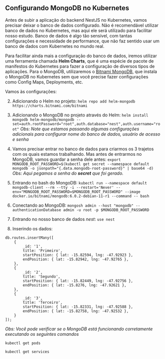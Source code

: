 ## Configurando MongoDB no Kubernetes

Antes de subir a aplicação do backend NestJS no Kubernetes, vamos precisar deixar o banco de dados configurado. Não é recomendável utilizar banco de dados no Kubernetes, mas aqui ele será utilizado para facilitar nosso estudo. Banco de dados é algo tão sensível, com tantas configurações e necessidade de performance, que não faz sentido usar um banco de dados com Kubernetes no mundo real.

Para facilitar ainda mais a configuração do banco de dados, iremos utilizar uma ferramenta chamada **Helm Charts**, que é uma espécie de pacote de manifestos do Kubernetes para fazer a configuração de diversos tipos de aplicações. Para o MongoDB, utilizaremos o [Bitnami MongoDB](https://github.com/bitnami/charts/tree/main/bitnami/mongodb), que instala o MongoDB no Kubernetes sem que você precise fazer configurações como Config Maps, Deployments, etc.

Vamos às configurações:

2. Adicionando o Helm no projeto:
`helm repo add helm-mongodb https://charts.bitnami.com/bitnami`

3. Adicionando o MongoDB no projeto através do Helm:
`helm install mongodb helm-mongodb/mongodb --set=auth.rootPassword="root",auth.database="nest",auth.username="root"`
*Obs: Note que estamos passando algumas configurações adicionais para configurar nome do banco de dados, usuário de acesso e senha*

4. Vamos precisar entrar no banco de dados para criarmos os 3 trajetos com os quais estamos trabalhando. Mas antes de entrarmos no MongoDB, vamos guardar a senha dele antes:
`export MONGODB_ROOT_PASSWORD=$(kubectl get secret --namespace default mongodb -o jsonpath="{.data.mongodb-root-password}" | base64 -d)`
*Obs: Aqui pegamos a senha do **secret** que foi gerado.*

5. Entrando no bash do MongoDB:
`kubectl run --namespace default mongodb-client --rm --tty -i --restart='Never' --env="MONGODB_ROOT_PASSWORD=$MONGODB_ROOT_PASSWORD" --image docker.io/bitnami/mongodb:6.0.2-debian-11-r1 --command -- bash`

6. Conectando ao MongoDB:
`mongosh admin --host "mongodb" --authenticationDatabase admin -u root -p $MONGODB_ROOT_PASSWORD`

7. Entrando no nosso banco de dados *nest*:
`use nest`

8. Inserindo os dados:
```
db.routes.insertMany([
    {
        _id: '1',
        title: 'Primeiro',
        startPosition: { lat: -15.82594, lng: -47.92923 },
        endPosition: { lat: -15.82942, lng: -47.92765 },
    },
    {
        _id: '2',
        title: 'Segundo',
        startPosition: { lat: -15.82449, lng: -47.92756 },
        endPosition: { lat: -15.8276, lng: -47.92621 },
    },
    {
        _id: '3',
        title: 'Terceiro',
        startPosition: { lat: -15.82331, lng: -47.92588 },
        endPosition: { lat: -15.82758, lng: -47.92532 },
    }
]);
```

*Obs: Você pode verificar se o MongoDB está funcionando corretamente executando os seguintes comandos*
```
kubectl get pods

kubectl get services
```